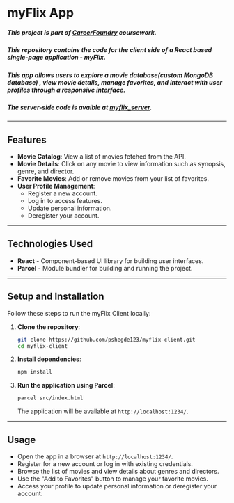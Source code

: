# myFlix App 
##### This project is part of [CareerFoundry](https://careerfoundry.com/) coursework.
##### This repository contains the code for the client side of a React based single-page application - myFlix. 
##### This app allows users to explore a movie database(custom MongoDB database) , view movie details, manage favorites, and interact with user profiles through a responsive interface.
##### The server-side code is avaible at [myflix_server](https://github.com/pshegde123/cf_myflix_server).
---

## Features
- **Movie Catalog**: View a list of movies fetched from the API.
- **Movie Details**: Click on any movie to view information such as synopsis, genre, and director.
- **Favorite Movies**: Add or remove movies from your list of favorites.
- **User Profile Management**:
  - Register a new account.
  - Log in to access features.
  - Update personal information.
  - Deregister your account.

---

## Technologies Used
- **React** - Component-based UI library for building user interfaces.
- **Parcel** - Module bundler for building and running the project.

---

## Setup and Installation
Follow these steps to run the myFlix Client locally:

1. **Clone the repository**:
   ```bash
   git clone https://github.com/pshegde123/myflix-client.git
   cd myflix-client
   ```

2. **Install dependencies**:
   ```bash
   npm install
   ```

3. **Run the application using Parcel**:
   ```bash
   parcel src/index.html
   ```
   The application will be available at `http://localhost:1234/`.
---

## Usage
- Open the app in a browser at `http://localhost:1234/`.
- Register for a new account or log in with existing credentials.
- Browse the list of movies and view details about genres and directors.
- Use the "Add to Favorites" button to manage your favorite movies.
- Access your profile to update personal information or deregister your account.
